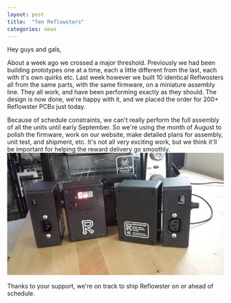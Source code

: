 ```yaml
---
layout: post
title:  "Ten Reflowsters"
categories: news
---
```



Hey guys and gals,

About a week ago we crossed a major threshold. Previously we had been building prototypes one at a time, each a little different from the last, each with it's own quirks etc. Last week however we built 10 identical Reflwosters all from the same parts, with the same firmware, on a miniature assembly line. They all work, and have been performing exactly as they should. The design is now done, we're happy with it, and we placed the order for 200+ Reflowster PCBs just today.

Because of schedule constraints, we can't really perform the full assembly of all the units until early September. So we're using the month of August to polish the firmware, work on our website, make detailed plans for assembly, unit test, and shipment, etc. It's not all very exciting work, but we think it'll be important for helping the reward delivery go smoothly.
<img class="showcase" src="/resources/images/updates/update_08_05_2014_1.jpg">

Thanks to your support, we're on track to ship Reflowster on or ahead of schedule.

